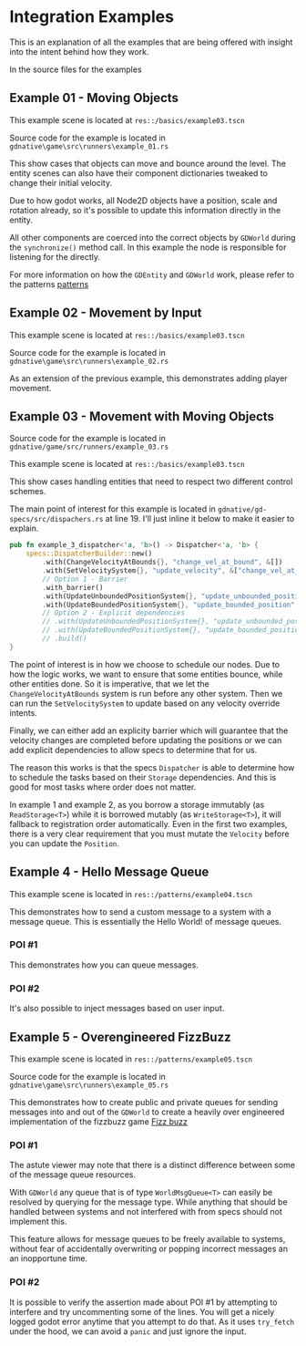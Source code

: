 # Integration Examples

This is an explanation of all the examples that are being offered with insight into the intent behind how they work.

In the source files for the examples

## Example 01 - Moving Objects

This example scene is located at `res::/basics/example03.tscn`

Source code for the example is located in `gdnative\game\src\runners\example_01.rs`

This show cases that objects can move and bounce around the level. The entity scenes can also have their component dictionaries tweaked to change their initial velocity.

Due to how godot works, all Node2D objects have a position, scale and rotation already, so it's possible to update this information directly in the entity.

All other components are coerced into the correct objects by `GDWorld` during the `synchronize()` method call. In this example the node is responsible for listening for the directly.

For more information on how the `GDEntity` and `GDWorld` work, please refer to the patterns [patterns](patterns.md)

## Example 02 - Movement by Input

This example scene is located at `res::/basics/example03.tscn`

Source code for the example is located in `gdnative\game\src\runners\example_02.rs`

As an extension of the previous example, this demonstrates adding player movement.

## Example 03 - Movement with Moving Objects
Source code for the example is located in `gdnative/game/src/runners/example_03.rs`

This example scene is located at `res::/basics/example03.tscn`

This show cases handling entities that need to respect two different control schemes.

The main point of interest for this example is located in `gdnative/gd-specs/src/dispachers.rs` at line 19. I'll just inline it below to make it easier to explain.

```rust
pub fn example_3_dispatcher<'a, 'b>() -> Dispatcher<'a, 'b> {
    specs::DispatcherBuilder::new()
        .with(ChangeVelocityAtBounds{}, "change_vel_at_bound", &[])
        .with(SetVelocitySystem{}, "update_velocity", &["change_vel_at_bound"])
        // Option 1 - Barrier
        .with_barrier()
        .with(UpdateUnboundedPositionSystem{}, "update_unbounded_position", &[])
        .with(UpdateBoundedPositionSystem{}, "update_bounded_position", &[])
        // Option 2 - Explicit dependencies
        // .with(UpdateUnboundedPositionSystem{}, "update_unbounded_position", &["update_velocity", "change_vel_at_bound"])
        // .with(UpdateBoundedPositionSystem{}, "update_bounded_position", &["update_velocity", "change_vel_at_bound"])
        // .build()
}
```

The point of interest is in how we choose to schedule our nodes. Due to how the logic works, we want to ensure that some entities bounce, while other entities done. So it is imperative, that we let the `ChangeVelocityAtBounds` system is run before any other system. Then we can run the `SetVelocitySystem` to update based on any velocity override intents.

Finally, we can either add an explicity barrier which will guarantee that the velocity changes are completed before updating the positions or we can add explicit dependencies to allow specs to determine that for us.

The reason this works is that the specs `Dispatcher` is able to determine how to schedule the tasks based on their `Storage` dependencies. And this is good for most tasks where order does not matter.

In example 1 and example 2, as you borrow a storage immutably (as `ReadStorage<T>`) while it is borrowed mutably (as `WriteStorage<T>`), it will fallback to registration order automatically. Even in the first two examples, there is a very clear requirement that you must mutate the `Velocity` before you can update the `Position`.

## Example 4 - Hello Message Queue

This example scene is located in `res::/patterns/example04.tscn`

This demonstrates how to send a custom message to a system with a message queue. This is essentially the Hello World! of message queues.

### POI #1

This demonstrates how you can queue messages.

### POI #2

It's also possible to inject messages based on user input.

## Example 5 - Overengineered FizzBuzz

This example scene is located in `res::/patterns/example05.tscn`

Source code for the example is located in 
`gdnative\game\src\runners\example_05.rs`

This demonstrates how to create public and private queues for sending messages into and out of the `GDWorld` to create a heavily over engineered implementation of the fizzbuzz game [Fizz buzz](https://en.wikipedia.org/wiki/Fizz_buzz)

### POI #1

The astute viewer may note that there is a distinct difference between some of the message queue resources.

With `GDWorld` any queue that is of type `WorldMsgQueue<T>` can easily be resolved by querying for the message type. While anything that should be handled between systems and not interfered with from specs should not implement this.

This feature allows for message queues to be freely available to systems, without fear of accidentally overwriting or popping incorrect messages an an inopportune time.

### POI #2

It is possible to verify the assertion made about POI #1 by attempting to interfere and try uncommenting some of the lines. You will get a nicely logged godot error anytime that you attempt to do that. As it uses `try_fetch` under the hood, we can avoid a `panic` and just ignore the input.
